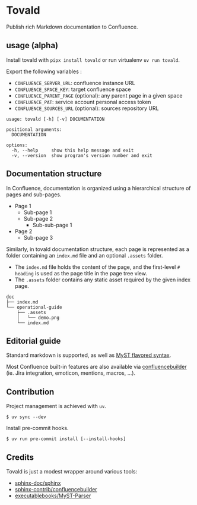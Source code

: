 # Tovald

Publish rich Markdown documentation to Confluence.

## usage (alpha)

Install tovald with `pipx install tovald` or run virtualenv `uv run tovald`.

Export the following variables :
- `CONFLUENCE_SERVER_URL`: confluence instance URL
- `CONFLUENCE_SPACE_KEY`: target confluence space
- `CONFLUENCE_PARENT_PAGE` (optional): any parent page in a given space
- `CONFLUENCE_PAT`: service account personal access token
- `CONFLUENCE_SOURCES_URL` (optional): sources repository URL

```
usage: tovald [-h] [-v] DOCUMENTATION

positional arguments:
  DOCUMENTATION

options:
  -h, --help     show this help message and exit
  -v, --version  show program's version number and exit
```

## Documentation structure

In Confluence, documentation is organized using a hierarchical structure of pages and sub-pages.

* Page 1
    * Sub-page 1
    * Sub-page 2
        * Sub-sub-page 1
* Page 2
    * Sub-page 3

Similarly, in tovald documentation structure, each page is represented as a folder containing an `index.md` file and an optional `.assets` folder.
* The `index.md` file holds the content of the page, and the first-level `# heading` is used as the page title in the page tree view.
* The `.assets` folder contains any static asset required by the given index page.

```
doc
├── index.md
└── operational-guide
    ├── .assets
    │   └── demo.png
    └── index.md
```

## Editorial guide

Standard markdown is supported, as well as [MyST flavored syntax](https://myst-parser.readthedocs.io/en/latest/index.html).

Most Confluence built-in features are also available via [confluencebuilder](https://sphinxcontrib-confluencebuilder.readthedocs.io)
(ie. Jira integration, emoticon, mentions, macros, ...).

## Contribution

Project management is achieved with `uv`.

```
$ uv sync --dev
```

Install pre-commit hooks.
```
$ uv run pre-commit install [--install-hooks]
```

## Credits

Tovald is just a modest wrapper around various tools:
- [sphinx-doc/sphinx](https://github.com/sphinx-doc/sphinx)
- [sphinx-contrib/confluencebuilder](https://github.com/sphinx-contrib/confluencebuilder)
- [executablebooks/MyST-Parser](https://github.com/executablebooks/MyST-Parser)
